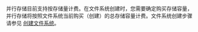 并行存储目前支持按存储量计费。在文件系统创建时，您需要确定购买存储容量，并行存储将按照文件系统当前购买（创建）的总存储容量计费。文件系统创建步骤请参见 [创建文件系统](https://cloud.tencent.com/document/product/1546/68774)。
